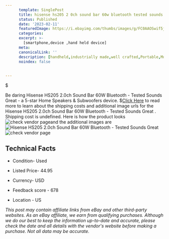 ```yaml
---
      template: SinglePost
      title: hisense hs205 2 0ch sound bar 60w bluetooth tested sounds great 
      status: Published
      date: '2023-02-11'
      featuredImage: https://i.ebayimg.com/thumbs/images/g/FC0AAOSwif5j2suK/s-l225.jpg
      categories: 
      excerpt: >-
        [smartphone,device ,hand held device]
      meta:
      canonicalLink: ''
      description: [handheld,industrially made,well crafted,Portable,Mobile,Compact,Convenient,Lightweight,Maneuverable,Man-portable,Miniature,Carriable,Hand-held,Light,Holdable,Transportable,Mobile device,Pocket-sized,On-the-go,Wireless,Cordless,Compact size,Convenient size, smartphone,device ,hand held device]
      noindex: false
      
        
---
```

$

Be daring Hisense HS205 2.0ch Sound Bar 60W Bluetooth - Tested Sounds Great  - a 5-star Home Speakers & Subwoofers device.
$[Click Here](https://www.ebay.com/itm/385387242888?hash=item59badea588%3Ag%3AFC0AAOSwif5j2suK&mkevt=1&mkcid=1&mkrid=711-53200-19255-0&campid=%253CePNCampaignId%253E&customid=%253CreferenceId%253E&toolid=10049) to read more to learn about the shipping costs and additional image urls for the Hisense HS205 2.0ch Sound Bar 60W Bluetooth - Tested Sounds Great . Shipping cost is undefined. Here is how the product looks ![check vendor page](https://i.ebayimg.com/thumbs/images/g/FC0AAOSwif5j2suK/s-l225.jpg)and the additional images are![Hisense HS205 2.0ch Sound Bar 60W Bluetooth - Tested Sounds Great ](https://i.ebayimg.com/images/g/FC0AAOSwif5j2suK/s-l1600.jpg)![check vendor page](https://origin-galleryplus.ebayimg.com/ws/web/385387242888_2_0_1/225x225.jpg,https://origin-galleryplus.ebayimg.com/ws/web/385387242888_3_0_1/225x225.jpg,https://origin-galleryplus.ebayimg.com/ws/web/385387242888_4_0_1/225x225.jpg,https://origin-galleryplus.ebayimg.com/ws/web/385387242888_5_0_1/225x225.jpg,https://origin-galleryplus.ebayimg.com/ws/web/385387242888_6_0_1/225x225.jpg,https://origin-galleryplus.ebayimg.com/ws/web/385387242888_7_0_1/225x225.jpg,https://origin-galleryplus.ebayimg.com/ws/web/385387242888_8_0_1/225x225.jpg)



 ## Technical Facts 



     
      

 - Condition- Used 


      

 - Listed Price- 44.95 


      

 - Currency- USD 


      

 - Feedback score - 678 


      

 - Location - US 


      
      

 *_This post may contain affiliate links from eBay and other third-party websites. As an eBay affiliate, we earn from qualifying purchases. Although we do our best to keep the information up-to-date and accurate, please check the date and all details with the vendor's website before making a purchase. Not all data may be accurate._*






